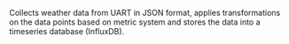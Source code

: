 Collects weather data from UART in JSON format, applies transformations on the data points based on metric system and stores the data into a timeseries database (InfluxDB).
